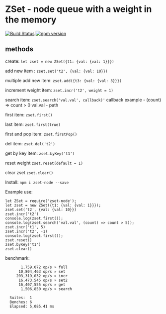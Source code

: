 # ZSet - node queue with a weight in the memory

[![Build Status](https://travis-ci.org/s00d/zset-node.svg?branch=master)](https://travis-ci.org/s00d/zset-node)
[![npm version](https://badge.fury.io/js/zset-node.svg)](https://badge.fury.io/js/zset-node)

## methods
create: 
``` let zset = new ZSet({t1: {val: {val: 1}}}) ```

add new item :
``` zset.set('t2', {val: {val: 10}}) ```

multiple add new item:
``` zset.add({t3: {val: {val: 3}}}) ```

increment weight item:
``` zset.incr('t2', weight = 1) ```

search item: 
``` zset.search('val.val', callback)' ```
callback example - (count) => count > 0
val.val - path

first item: 
``` zset.first() ```

last item: 
``` zset.first(true) ```

first and pop item: 
``` zset.firstPop() ```

del item: 
``` zset.del('t2') ```

get by key item: 
``` zset.byKey('t1') ```

reset weight
``` zset.reset(default = 1) ```

clear zset
``` zset.clear() ```

Install: 
``` npm i zset-node --save ```

Example use: 
```
let ZSet = require('zset-node');
let zset = new ZSet({t1: {val: {val: 1}}});
zset.set('t2', {val: {val: 10}})
zset.incr('t2')
console.log(zset.first());
console.log(zset.search('val.val', (count) => count > 5));
zset.incr('t1', 5)
zset.incr('t2', -1)
console.log(zset.first());
zset.reset()
zset.byKey('t1')
zset.clear()
```

benchmark:
```
       1,759,072 op/s » full
      10,804,463 op/s » set
     203,319,032 op/s » incr
      16,473,545 op/s » set2
      16,407,555 op/s » get
       1,506,850 op/s » search

  Suites:  1
  Benches: 6
  Elapsed: 5,085.41 ms
```

